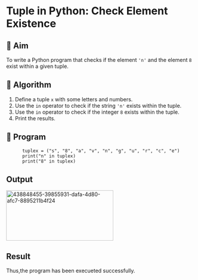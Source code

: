 # Tuple in Python: Check Element Existence

## 🎯 Aim
To write a Python program that checks if the element `'n'` and the element `8` exist within a given tuple.

## 🧠 Algorithm
1. Define a tuple `x` with some letters and numbers.
2. Use the `in` operator to check if the string `'n'` exists within the tuple.
3. Use the `in` operator to check if the integer `8` exists within the tuple.
4. Print the results.

## 🧾 Program
```
      tuplex = ("s", "8", "a", "v", "n", "g", "u", "r", "c", "e")
      print("n" in tuplex)
      print("8" in tuplex)
```
## Output
<img width="287" height="135" alt="438848455-39855931-dafa-4d80-afc7-8895211b4f24" src="https://github.com/user-attachments/assets/2a915fc0-424e-4bb0-968c-e07049ca57a6" />

## Result
Thus,the program has been execueted successfully.
